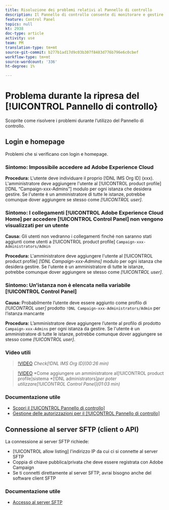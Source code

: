 ```yaml
---
title: Risoluzione dei problemi relativi al Pannello di controllo
description: Il Pannello di controllo consente di monitorare e gestire lo storage SFTP per istanza e di consentire indirizzi IP elenco.
feature: Control Panel
topics: null
kt: 2938
doc-type: article
activity: use
team: PM
translation-type: tm+mt
source-git-commit: b277b1ad17d9c03b307f8483d776b796e6c0cbef
workflow-type: tm+mt
source-wordcount: '336'
ht-degree: 1%

---
```



# Problema durante la ripresa del [!UICONTROL Pannello di controllo}

Scoprite come risolvere i problemi durante l’utilizzo del Pannello di controllo.

## Login e homepage

Problemi che si verificano con login e homepage.

### Sintomo: Impossibile accedere ad Adobe Experience Cloud

**Procedura:**
L&#39;utente deve individuare il proprio [!DNL IMS Org ID] (xxx). L&#39;amministratore deve aggiungere l&#39;utente al [!UICONTROL product profile] [!DNL “Campaign-xxx-Admins”] modulo per ogni istanza che desidera gestire. Se l&#39;utente è un amministratore di tutte le istanze, potrebbe comunque dover aggiungere se stesso come *[!UICONTROL user]*.

### Sintomo: I collegamenti [!UICONTROL Adobe Experience Cloud Home] per accedere [!UICONTROL Control Panel] non vengono visualizzati per un utente

**Causa:**
Gli utenti non vedranno i collegamenti finché non saranno stati aggiunti come utenti a [!UICONTROL product profile] `Campaign-xxx-Administrators/Admin`

**Procedura:**
L&#39;amministratore deve aggiungere l&#39;utente al [!UICONTROL product profile] *[!DNL Campaign-xxx-Admins]* modulo per ogni istanza che desidera gestire. Se l&#39;utente è un amministratore di tutte le istanze, potrebbe comunque dover aggiungere se stesso come *[!UICONTROL user]*.

### Sintomo: Un&#39;istanza non è elencata nella variabile [!UICONTROL Control Panel]

**Causa:**
Probabilmente l’utente deve essere aggiunto come profilo di *[!UICONTROL user]* prodotto `!DNL Campaign-xxx-Administrators/Admin` per l’istanza mancante

**Procedura:**
L’amministratore deve aggiungere l’utente al profilo di prodotto `Campaign-xxx-Admins` per ogni istanza da gestire. Se l&#39;utente è un amministratore di tutte le istanze, potrebbe comunque dover aggiungere se stesso come *[!UICONTROL user]*.

### Video utili

>[!VIDEO](https://video.tv.adobe.com/v/27183?quality=12)
*Check[!DNL IMS Org ID](00:26 min)*

>[!VIDEO](https://video.tv.adobe.com/v/27147?quality=12)
*Come aggiungere un amministratore al[!UICONTROL product profile]sistema *[!DNL administrators]*per poter utilizzare[!UICONTROL Control Panel](01:03 min)*

### Documentazione utile

* [Scopri il [!UICONTROL Pannello di controllo]](https://helpx.adobe.com/campaign/kb/control-panel-overview.html)
* [Gestione delle autorizzazioni per il [!UICONTROL Pannello di controllo]](https://helpx.adobe.com/campaign/kb/control-panel-access.html)

## Connessione al server SFTP (client o API)

La connessione ai server SFTP richiede:

* [!UICONTROL allow listing] l&#39;indirizzo IP da cui ci si connette al server SFTP
* Coppia di chiave pubblica/privata che deve essere registrata con  Adobe Campaign
* Se ti connetti direttamente al server SFTP, avrai bisogno anche del software client SFTP

### Documentazione utile

* [Accesso al server SFTP](https://helpx.adobe.com/campaign/kb/control-panel-sftp.html#LoggingintoyourSFTPserver)

